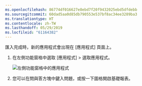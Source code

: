 ```yaml
---
ms.openlocfilehash: 86774df016627e8ebd7f20f9432025ebd5dfdebb
ms.sourcegitcommit: 60dad5aa0d85db790553e537bf8ac34ee3289ba3
ms.translationtype: HT
ms.contentlocale: zh-TW
ms.lasthandoff: 05/29/2019
ms.locfileid: "61164382"
---
```

匯入完成時，新的應用程式會出現在 [應用程式] 頁面上。

1. 在左側功能窗格中選取 [應用程式]  > 選取應用程式。
   
     ![左側功能窗格中的應用程式](media/powerbi-service-apps-open-app/power-bi-service-apps-left-nav.png)
2. 您可以在問與答方塊中鍵入問題，或按一下圖格開啟基礎報表。 

